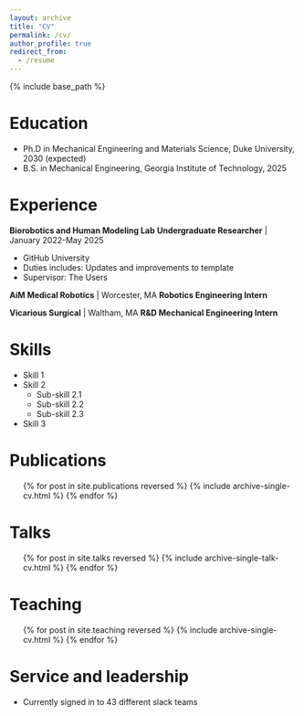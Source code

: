 ```yaml
---
layout: archive
title: "CV"
permalink: /cv/
author_profile: true
redirect_from:
  - /resume
---
```


{% include base_path %}

Education
======
* Ph.D in Mechanical Engineering and Materials Science, Duke University, 2030 (expected)
* B.S. in Mechanical Engineering, Georgia Institute of Technology, 2025

Experience
======

**Biorobotics and Human Modeling Lab**
**Undergraduate Researcher** | January 2022-May 2025
  * GitHub University
  * Duties includes: Updates and improvements to template
  * Supervisor: The Users
    

**AiM Medical Robotics** | Worcester, MA
**Robotics Engineering Intern**

**Vicarious Surgical** | Waltham, MA
**R&D Mechanical Engineering Intern**


Skills
======
* Skill 1
* Skill 2
  * Sub-skill 2.1
  * Sub-skill 2.2
  * Sub-skill 2.3
* Skill 3

Publications
======
  <ul>{% for post in site.publications reversed %}
    {% include archive-single-cv.html %}
  {% endfor %}</ul>
  
Talks
======
  <ul>{% for post in site.talks reversed %}
    {% include archive-single-talk-cv.html  %}
  {% endfor %}</ul>
  
Teaching
======
  <ul>{% for post in site.teaching reversed %}
    {% include archive-single-cv.html %}
  {% endfor %}</ul>
  
Service and leadership
======
* Currently signed in to 43 different slack teams
